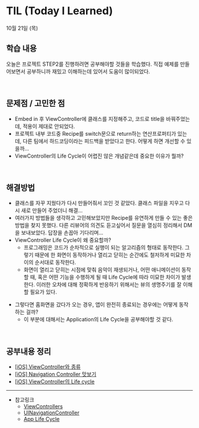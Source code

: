 # TIL (Today I Learned)

10월 21일 (목)

## 학습 내용
오늘은 프로젝트 STEP2를 진행하려면 공부해야할 것들을 학습했다. 직접 예제를 만들어보면서 공부하니까 재밌고 이해하는데 있어서 도움이 많이되었다.

&nbsp;

## 문제점 / 고민한 점
- Embed in 후 ViewController에 클래스를 지정해주고, 코드로 title을 바꿔주었는데, 적용이 제대로 안되었다.
- 프로젝트 내부 코드중 Recipe를 switch문으로 return하는 연산프로퍼티가 있는데, 다른 팀에서 하드코딩이라는 피드백을 받았다고 한다. 어떻게 하면 개선할 수 있을까...
- ViewController의 Life Cycle이 어렵진 않은 개념같은데 중요한 이유가 뭘까?

&nbsp;
## 해결방법
- 클래스를 자꾸 지웠다가 다시 만들어줘서 꼬인 것 같았다. 클래스 파일을 지우고 다시 새로 만들어 주었더니 해결...
- 여러가지 방법들을 생각하고 고민해보았지만 Recipe를 유연하게 만들 수 있는 좋은 방법을 찾지 못했다. 다른 리뷰어의 의견도 듣고싶어서 질문을 열심히 정리해서 DM을 보내보았다. 답장을 손꼽아 기다리며...
- ViewController Life Cycle이 왜 중요할까?
    * 프로그래밍은 코드가 순차적으로 실행이 되는 알고리즘의 형태로 동작한다. 그렇기 때문에 한 화면이 동작하거나 열리고 닫히는 순간에도 철저하게 미묘한 차이의 순서대로 동작한다.
    * 화면이 열리고 닫히는 시점에 맞춰 음악이 재생되거나, 어떤 애니메이션이 동작할 때, 혹은 어떤 기능을 수행하게 될 때 Life Cycle에 따라 미묘한 차이가 발생한다. 이러한 오차에 대해 정확하게 반응하기 위해서는 뷰의 생명주기를 잘 이해할 필요가 있다.
* 그렇다면 홈화면을 갔다가 오는 경우, 앱이 완전히 종료되는 경우에는 어떻게 동작하는 걸까?
    * 이 부분에 대해서는 Application의 Life Cycle을 공부해야할 것 같다.

&nbsp;

## 공부내용 정리
- [[iOS] ViewController와 종류](https://leeari95.tistory.com/55)
- [[iOS] Navigation Controller 맛보기](https://leeari95.tistory.com/56)
- [[iOS] ViewController의 Life cycle](https://leeari95.tistory.com/57)
---

- 참고링크
    - [ViewControllers](https://developer.apple.com/documentation/uikit/view_controllers)
    - [UINavigationController](https://developer.apple.com/documentation/uikit/uinavigationcontroller)
    - [App Life Cycle](https://developer.apple.com/documentation/uikit/app_and_environment/managing_your_app_s_life_cycle)
